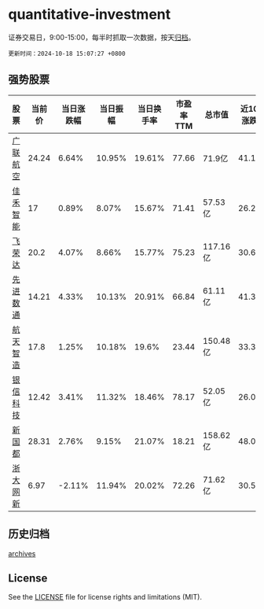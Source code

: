 # quantitative-investment

证券交易日，9:00-15:00，每半时抓取一次数据，按天[归档](archives)。

`更新时间：2024-10-18 15:07:27 +0800`

## 强势股票

|股票|当前价|当日涨跌幅|当日振幅|当日换手率|市盈率TTM|总市值|近10日涨跌幅|
|----|----|----|----|----|----|----|----|
|[广联航空](https://xueqiu.com/S/SZ300900)|24.24|6.64%|10.95%|19.61%|77.66|71.9亿|41.18%|
|[佳禾智能](https://xueqiu.com/S/SZ300793)|17|0.89%|8.07%|15.67%|71.41|57.53亿|26.21%|
|[飞荣达](https://xueqiu.com/S/SZ300602)|20.2|4.07%|8.66%|15.77%|75.23|117.16亿|30.66%|
|[先进数通](https://xueqiu.com/S/SZ300541)|14.21|4.33%|10.13%|20.91%|66.84|61.11亿|41.39%|
|[航天智造](https://xueqiu.com/S/SZ300446)|17.8|1.25%|10.18%|19.6%|23.44|150.48亿|33.33%|
|[银信科技](https://xueqiu.com/S/SZ300231)|12.42|3.41%|11.32%|18.46%|78.17|52.05亿|26.09%|
|[新国都](https://xueqiu.com/S/SZ300130)|28.31|2.76%|9.15%|21.07%|18.21|158.62亿|48.06%|
|[浙大网新](https://xueqiu.com/S/SH600797)|6.97|-2.11%|11.94%|20.02%|72.26|71.62亿|30.52%|

## 历史归档

[archives](archives)

## License

See the [LICENSE](LICENSE) file for license rights and limitations (MIT).